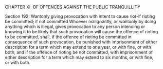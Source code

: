 CHAPTER XI: OF OFFENCES AGAINST THE PUBLIC TRANQUILLITY

Section 192: Wantonly giving provocation with intent to cause riot-if rioting be committed; if not committed
Whoever malignantly, or wantonly by doing anything which is illegal, gives provocation to any person intending or knowing it to be likely that such provocation will cause the offence of rioting to be committed, shall, if the offence of rioting be committed in consequence of such provocation, be punished with imprisonment of either description for a term which may extend to one year, or with fine, or with both; and if the offence of rioting be not committed, with imprisonment of either description for a term which may extend to six months, or with fine, or with both.

